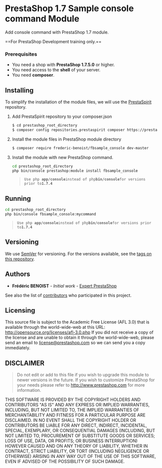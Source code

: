 # PrestaShop 1.7 Sample console command Module 

Add console command with PrestaShop 1.7 module.

==For PrestaShop Development training only.==

### Prerequisites

- You need a shop with **PrestaShop 1.7.5.0** or higher.
- You need access to the **shell** of your server.
- You need **composer**.

## Installing

To simplify the installation of the module files, we will use the [PrestaSpirit](https://prestaspirit.org) repository.

1. Add PrestaSpirit repository to your composer.json 
    ```sh
    $ cd prestashop_root_directory
    $ composer config repositories.prestaspirit composer https://prestaspirit.org
    ```
2. Install the module files in PrestaShop module directory
    ```sh
    $ composer require frederic-benoist/fbsample_console dev-master
    ```

3. Install the module with new PrestaShop command.

    ```sh
    cd prestashop_root_directory
    php bin/console prestashop:module install fbsample_console
    ```
    >`Use php `**`app/console`**` instead of php `**`bin/console`**` for versions prior to `**`1.7.4`**

## Running 

```sh
cd prestashop_root_directory
php bin/console fbsample_console:mycommand
```

>`Use php `**`app/console`**` instead of php `**`bin/console`**` for versions prior to `**`1.7.4`**


## Versioning

We use [SemVer](http://semver.org/) for versioning. For the versions available, see the [tags on this repository](https://github.com/frederic-benoist/fbsample-console/tags). 

## Authors

* **Frédéric BENOIST** - *Initial work* - [Expert PrestaShop](https://www.fbenoist.com)

See also the list of [contributors](https://github.com/frederic-benoist/fbsample-console/Contributors) who participated in this project.

## Licensing

This source file is subject to the Academic Free License (AFL 3.0)
that is available through the world-wide-web at this URL:
http://opensource.org/licenses/afl-3.0.php
If you did not receive a copy of the license and are unable to
obtain it through the world-wide-web, please send an email
to license@prestashop.com so we can send you a copy immediately.

## DISCLAIMER
 
> Do not edit or add to this file if you wish to upgrade this module to newer versions in the future. If you wish to customize PrestaShop for your needs please refer to http://www.prestashop.com for more information.

THIS SOFTWARE IS PROVIDED BY THE COPYRIGHT HOLDERS AND CONTRIBUTORS "AS IS" AND ANY EXPRESS OR IMPLIED WARRANTIES, INCLUDING, BUT NOT LIMITED TO, THE IMPLIED WARRANTIES OF MERCHANTABILITY AND FITNESS FOR A PARTICULAR PURPOSE ARE DISCLAIMED. IN NO EVENT SHALL THE COPYRIGHT HOLDER OR CONTRIBUTORS BE LIABLE FOR ANY DIRECT, INDIRECT, INCIDENTAL, SPECIAL, EXEMPLARY, OR CONSEQUENTIAL DAMAGES (INCLUDING, BUT NOT LIMITED TO, PROCUREMENT OF SUBSTITUTE GOODS OR SERVICES; LOSS OF USE, DATA, OR PROFITS; OR BUSINESS INTERRUPTION) HOWEVER CAUSED AND ON ANY THEORY OF LIABILITY, WHETHER IN CONTRACT, STRICT LIABILITY, OR TORT (INCLUDING NEGLIGENCE OR OTHERWISE) ARISING IN ANY WAY OUT OF THE USE OF THIS SOFTWARE, EVEN IF ADVISED OF THE POSSIBILITY OF SUCH DAMAGE.
